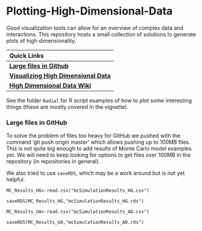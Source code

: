 
<!-- README.md is generated from README.Rmd. Please edit that file -->

# Plotting-High-Dimensional-Data

Good visualization tools can allow for an overview of complex data and
interactions. This repository hosts a small collection of solutions to
generate plots of high
dimensionality.

<!-- Links: start -->

| Quick Links                                                                                                                                                             |
| :---------------------------------------------------------------------------------------------------------------------------------------------------------------------- |
| [**Large files in Github**](https://github.com/hortibonn/hortibonn#Large%20files%20in%20GitHub)                                                                         |
| [**Visualizing High Dimensional Data**](http://htmlpreview.github.io/?https://github.com/hortibonn/Plotting-High-Dimensional-Data/blob/master/HighDimensionalData.html) |
| [**High Dimensional Data Wiki**](https://github.com/hortibonn/High%20Dimensional%20Data/wiki)                                                                           |

<!-- Links: end -->

See the folder `Radial` for R script examples of how to plot some
interesting things (these are mostly covered in the vignette).

### Large files in GitHub

To solve the problem of files too heavy for GitHub we pushed with the
command ‘git push origin master’ which allows pushing up to 100MB files.
This is not quite big enough to add results of Monte Carlo model
examples yet. We will need to keep looking for options to get files over
100MB in the repository (in repositories in general).

We also tried to use `saveRDS`, which may be a work around but is not
yet helpful.

`MC_Results_HG<-read.csv("mcSimulationResults_HG.csv")`

`saveRDS(MC_Results_HG,"mcSimulationResults_HG.rds")`

`MC_Results_UA<-read.csv("mcSimulationResults_AD.csv")`

`saveRDS(MC_Results_UA,"mcSimulationResults_AD.rds")`
